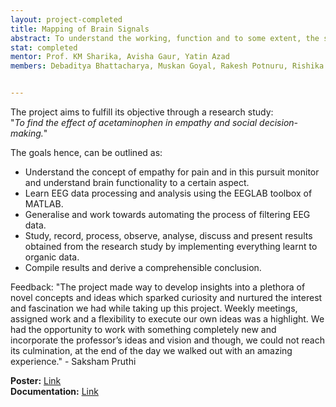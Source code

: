 ```yaml
---
layout: project-completed
title: Mapping of Brain Signals
abstract: To understand the working, function and to some extent, the structure of the brain specifically so, by using empathy for pain to target Bilateral Anterior Insula and Anterior Cingulate Cortex using external stimuli.To study Brain activity and function using EEG data, learn how to analyse this data and explore the reason behind certain behaviour as we know it.
stat: completed 
mentor: Prof. KM Sharika, Avisha Gaur, Yatin Azad
members: Debaditya Bhattacharya, Muskan Goyal, Rakesh Potnuru, Rishika Saraswat, Sagarima Datta, Saksham Pruthi, Sanket Garg, Swapnil Singh


---
```

The project aims to fulfill its objective through a research study:<br>
"*To find the effect of acetaminophen in empathy and social decision-making.*"

The goals hence, can be outlined as:
* Understand the concept of empathy for pain and in this pursuit monitor and understand brain functionality to a certain aspect.
* Learn EEG data processing and analysis using the EEGLAB toolbox of MATLAB.
* Generalise and work towards automating the process of filtering EEG data.
* Study, record, process, observe, analyse, discuss and present results obtained from the research study by implementing everything learnt to organic data.
* Compile results and derive a comprehensible conclusion.

Feedback: "The project made way to develop insights into a plethora of novel concepts and ideas which sparked curiosity and nurtured the interest and fascination we had while taking up this project. Weekly meetings, assigned work and a flexibility to execute our own ideas was a highlight. We had the opportunity to work with something completely new and incorporate the professor’s ideas and vision and though, we could not reach its culmination, at the end of the day we walked out with an amazing experience." - Saksham Pruthi

**Poster:** [Link](https://drive.google.com/file/d/1l5I0px-hty6E_M1MfiOJDxPQWB6S0pAi/view?usp=sharing)<br>
**Documentation:** [Link](https://github.com/Debu922/BCS_Mapping_of_Brain_Signals_2020)<br>
